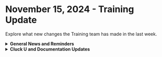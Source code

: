 # November 15, 2024 - Training Update

Explore what new changes the Training team has made in the last week.

<details>

<summary><strong>General News and Reminders</strong></summary>

* **Game Tip of the Week:**
  * Dragon Quest III HD-2D Remake is FINALLY HERE! I've got some hands on and I can say it is an INCREDIBLE remake. It's definitely an old-school turn-based RPG at its roots, but if you're looking for a cozy classic to sink some time into, then I'm having a blast!&#x20;
* **SHOUT OUTS** **TO:**
  * Charles, Kylen, Jonathan, Keenan, Aston, Justin, Colby, Alex, and Stuart for passing the Foundations Certification.
    * Take the [foundations-certification.md](../../../cluck-university/rewst-foundations-1/foundations-certification.md "mention") Exam, and collect your prestigious **Certified Rewster** badge in Discord.&#x20;
    * You also get access to a super secret Discord channel.
  * Eli, Arbyn, Gareth, Jaco, Andrew, Sam, Cody, and Garrett for passing the Clean Automation Certification.
    * Take the new [clean-automation-certification.md](../../../cluck-university/clean-automation/clean-automation-certification.md "mention") exam!
* **Rewst Foundations Bootcamp: Dec 2 - Dec 3:**
  * For More Details, Visit:[https://docs.rewst.help/cluck-university/rewst-foundations#live-instructor-led-bootcamp](https://docs.rewst.help/cluck-university/rewst-foundations#live-instructor-led-bootcamp)
    * [https://calendly.com/cluck-u/rewst-foundations-bootcamp-pt-1](https://calendly.com/cluck-u/rewst-foundations-bootcamp-pt-1)
      * Lessons 1 - 3
    * [https://calendly.com/cluck-u/rewst-foundations-bootcamp-pt-2](https://calendly.com/cluck-u/rewst-foundations-bootcamp-pt-2)
      * Lessons 4 - 7
* Join us in our [Cluck-U Discord channel](https://discord.com/channels/936789089703845988/1121465945295167588) if you have any questions, comments, or concerns!
* [Sign up for the Office Hours](https://calendly.com/cluck-u/office-hours?) to work through any questions you have during and after training! If there is something you want us to cover, Let us know!

</details>

<details>

<summary><strong>Cluck U and Documentation Updates</strong></summary>

**What's New at Cluck University?**

* New section added for Rewst Foundations Bootcamp: [#live-instructor-led-bootcamp](../../../cluck-university/rewst-foundations-1/#live-instructor-led-bootcamp "mention")
* Check out the Cluck University Landing Page @ [go.rew.st/cluck-university](https://go.rew.st/cluck-university) for all the latest courses self-serve and live.

**The List of Reminders:**

* We'd love to get your feedback on our Training and Documentation! [Please fill out this form to let us know how we can improve](https://www.surveymonkey.com/r/rewsttrainingfeedback)!
* You can make training and documentation requests at [https://rewst.canny.io/](https://rewst.canny.io/)

**New & Updated Pages:**

* Updated Pages
  * [servicenow-integration-setup.md](../../../documentation/integrations/psa/servicenow-coming-soon/servicenow-integration-setup.md "mention") - Formatting Update
  * Added Section [#live-instructor-led-bootcamp](../../../cluck-university/rewst-foundations-1/#live-instructor-led-bootcamp "mention") in Rewst Foundation Lesson
  * Added App Builder Alert in [issue-alerts.md](../../issue-alerts.md "mention")
  * Reorganized RMM section under [integrations](../../../documentation/integrations/ "mention")
  * Updated [creating-an-option-generator-workflow](../../../cluck-university/rewst-foundations-1/creating-an-option-generator-workflow/ "mention")
    * Added "Special Instructions" to [#optional-instructions-for-all-managed-organizations](../../../cluck-university/rewst-foundations-1/creating-an-option-generator-workflow/how-to-create-configure-and-trigger-an-option-generator-workflow.md#optional-instructions-for-all-managed-organizations "mention")
  * Added note in [ninjaone-integration-setup.md](../../../documentation/integrations/rmm/ninjaone/ninjaone-integration-setup.md "mention")
  * Added note in [datto-rmm-integration-setup.md](../../../documentation/integrations/rmm/datto-rmm/datto-rmm-integration-setup.md "mention")

</details>
